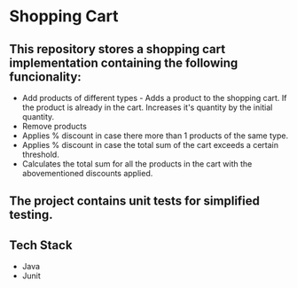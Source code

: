 # Shopping Cart

## This repository stores a shopping cart implementation containing the following funcionality:

+ Add products of different types - Adds a product to the shopping cart. If the product is already in the cart. Increases it's quantity by the initial quantity.
+ Remove products
+ Applies % discount in case there more than 1 products of the same type.
+ Applies % discount in case the total sum of the cart exceeds a certain threshold.
+ Calculates the total sum for all the products in the cart with the abovementioned discounts applied.

## The project contains unit tests for simplified testing.

## Tech Stack
+ Java
+ Junit
